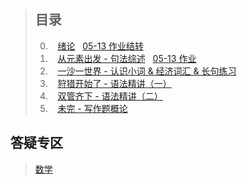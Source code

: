> ## 目录
> 
> 0.    [绪论](docs/2017-05-06.md)   [05-13 作业结转](docs/2017-05-06.md#作业)
> 1.    [从元素出发 - 句法综述](docs/2017-05-13.md)   [05-13 作业](docs/2017-05-13.md#作业)
> 2.    [一沙一世界 - 认识小词 & 经济词汇 & 长句练习](docs/2017-05-20.md)
> 3.    [狩猎开始了 - 语法精讲（一）](docs/2017-06-17.md)
> 4.    [双管齐下 - 语法精讲（二）](docs/2017-07-10.md)
> 5.    [未完 - 写作题概论](docs/2017-07-26.md)

## 答疑专区

> [数学](prob/396.md)

